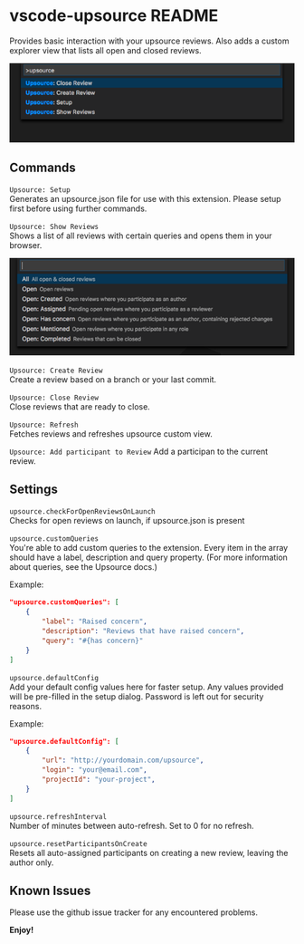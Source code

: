 # vscode-upsource README

Provides basic interaction with your upsource reviews.
Also adds a custom explorer view that lists all open and closed reviews.

![Commands](img/commands.png)

## Commands

`Upsource: Setup`  
Generates an upsource.json file for use with this extension. Please setup first before using further commands.

`Upsource: Show Reviews`  
Shows a list of all reviews with certain queries and opens them in your browser.

![Show Reviews](img/showReviews.png)

`Upsource: Create Review`  
Create a review based on a branch or your last commit.

`Upsource: Close Review`  
Close reviews that are ready to close.

`Upsource: Refresh`  
Fetches reviews and refreshes upsource custom view.

`Upsource: Add participant to Review`
Add a participan to the current review.

## Settings

`upsource.checkForOpenReviewsOnLaunch`  
Checks for open reviews on launch, if upsource.json is present

`upsource.customQueries`  
You're able to add custom queries to the extension. Every item in the array should have a label, description and query property. (For more information about queries, see the Upsource docs.)

Example:
```json
"upsource.customQueries": [
    {
        "label": "Raised concern",
        "description": "Reviews that have raised concern",
        "query": "#{has concern}"
    }
]
```

`upsource.defaultConfig`  
Add your default config values here for faster setup. Any values provided will be pre-filled
in the setup dialog. Password is left out for security reasons.


Example:
```json
"upsource.defaultConfig": [
    {
        "url": "http://yourdomain.com/upsource",
        "login": "your@email.com",
        "projectId": "your-project",
    }
]
```

`upsource.refreshInterval`  
Number of minutes between auto-refresh. Set to 0 for no refresh.

`upsource.resetParticipantsOnCreate`  
Resets all auto-assigned participants on creating a new review, leaving the author only.

## Known Issues

Please use the github issue tracker for any encountered problems.

**Enjoy!**